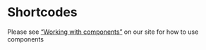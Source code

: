 # Shortcodes

Please see
[“Working with components”](https://mdxjs.com/getting-started/#working-with-components)
on our site for how to use components
